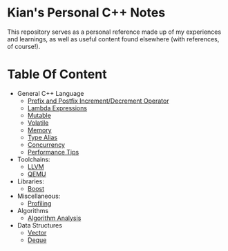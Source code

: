 # Kian's Personal C++ Notes
This repository serves as a personal reference made up of my experiences and learnings, as well as useful content found elsewhere (with references, of course!).

# Table Of Content
- General C++ Language
  - [Prefix and Postfix Increment/Decrement Operator](general/incr_decr_op.md)
  - [Lambda Expressions](general/lambda_expressions.md)
  - [Mutable](general/mutable.md)
  - [Volatile](general/volatile.md)
  - [Memory](general/memory.md)
  - [Type Alias](general/type_alias.md)
  - [Concurrency](general/concurrency.md)
  - [Performance Tips](general/performance_tips.md)
- Toolchains:
  - [LLVM](toolchains/llvm.md)
  - [QEMU](toolchains/qemu.md)
- Libraries:
  - [Boost](libraries/boost.md)
- Miscellaneous:
  - [Profiling](miscellaneous/profiling.md)
- Algorithms
  - [Algorithm Analysis](algorithms/analysis.md)
- Data Structures
  - [Vector](data_structures/vector.md)
  - [Deque](data_structures/deque.md)
